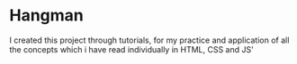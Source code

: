 # Hangman
I created this project through tutorials, for my practice and application of all the concepts which i have read individually in HTML, CSS and JS'
